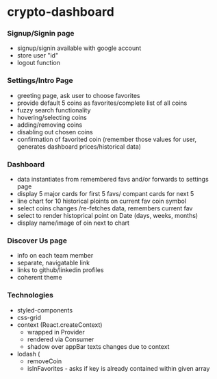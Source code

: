 # crypto-dashboard

### Signup/Signin page
* signup/signin available with google account
* store user "id"
* logout function
### Settings/Intro Page
* greeting page, ask user to choose favorites
* provide default 5 coins as favorites/complete list of all coins
* fuzzy search functionality
* hovering/selecting coins
* adding/removing coins
* disabling out chosen coins
* confirmation of favorited coin (remember those values for user, generates dashboard prices/historical data)

### Dashboard
* data instantiates from remembered favs and/or forwards to settings page
* display 5 major cards for first 5 favs/ compant cards for next 5
* line chart for 10 historical ploints on current fav coin symbol
* select coins changes /re-fetches data, remembers current fav
* select to render histoprical point on Date (days, weeks, months)
* display name/image of oin next to chart

### Discover Us page
* info on each team member
* separate, navigatable link
* links to github/linkedin profiles
* coherent theme


### Technologies
* styled-components
* css-grid
* context (React.createContext)
  * wrapped in Provider
  * rendered via Consumer 
  * shadow over appBar texts changes due to context
* lodash (
  * removeCoin 
  * isInFavorites - asks if key is already contained within given array